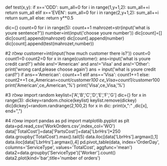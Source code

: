 def test(x,y):
    if x=='ODD':
        sum_all=0
        for i in range(1,y+1,2):
            sum_all+=i
        return sum_all
    elif x=='EVEN':
        sum_all=0
        for i in range(2,y+1,2):
            sum_all+=i
        return sum_all
    else:
        return y**0.5

dic={}
count=0
for i in range(5):
    count+=1
    mahrozet=str(input('what is youre sentence?'))
    number=int(input('choose youre number'))
    dic[count]=[]
    dic[count].append(mahrozet)
    dic[count].append(number)
    dic[count].append(test(mahrozet,number))


#שאלה 2
customer=int(input('how much customer there is?'))
count=0
count1=0
count2=0
for x in range(customer):
    ans=input('what is youre credit card?')
    while ans!='American' and ans!='Visa' and ans!='Other':
        print('wrong card,please choose again')
        ans = input('what is youre credit card?')
    if ans=='American':
        count+=1
    elif ans=='Visa':
        count1+=1
    else:
        count2+=1
ce_American=count/customer*100
ce_Visa=count1/customer*100
print('American',ce_American,'%')
print('Visa',ce_Visa,'%')



#שאלה 3
import random
keylist=['A','B','C','D','E','F','G']
dic={}
for x in range(3):
 dickey=random.choice(keylist)
 keylist.remove(dickey)
 dic[dickey]=random.randrange(2,100,2)
for x in dic:
 print(x,":" ,dic[x], end=",")




#שאלה 4
import pandas as pd
import matplotlib.pyplot as plt
data=pd.read_csv('WorkOrders.csv',index_col='WO')
data['TotalCost']=data['PartsCost']+data['LbrHrs']*250
data.groupby('TotalCost').max().tail(5)
data.iloc[data['LbrHrs'].argmax(),1]
data.iloc[data['LbrHrs'].argmax(),4]
pd.pivot_table(data,
               index='OrderDay',
               columns='ServiceType',
               values='TotalCost',
               aggfunc='mean')
data2=data.groupby('ServiceType')['Worker'].count()
data2.plot(kind='bar',title='number of orders')
